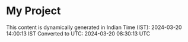 # My Project

This content is dynamically generated in Indian Time (IST): 2024-03-20 14:00:13 IST
Converted to UTC: 2024-03-20 08:30:13 UTC
